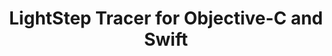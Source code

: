 ---
title: LightStep Tracer for Objective-C and Swift
registryType: tracer
tags:
  - objc
  - lightstep
  - swift
  - ios
repo: https://github.com/lightstep/lightstep-tracer-objc
license: "MIT"
description: "Client library for the LightStep Tracer that supports Objective-C and Swift"
authors: LightStep
otVersion: latest
---